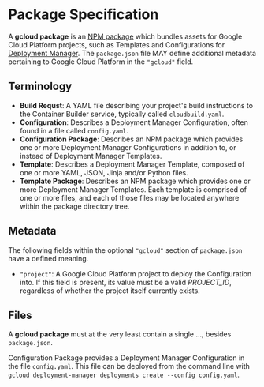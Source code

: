 # Package Specification
A **gcloud package** is an [NPM package] which bundles assets for Google Cloud Platform projects, such as Templates and Configurations for [Deployment Manager]. The `package.json` file MAY define additional metadata pertaining to Google Cloud Platform in the `"gcloud"` field.

## Terminology

- **Build Requst**: A YAML file describing your project's build instructions to the Container Builder service, typically called `cloudbuild.yaml`.
- **Configuration**: Describes a Deployment Manager Configuration, often found in a file called `config.yaml`.
- **Configuration Package**: Describes an NPM package which provides one or more Deployment Manager Configurations in addition to, or instead of Deployment Manager Templates.
- **Template**: Describes a Deployment Manager Template, composed of one or more YAML, JSON, Jinja and/or Python files.
- **Template Package**: Describes an NPM package which provides one or more Deployment Manager Templates. Each template is comprised of one or more files, and each of those files may be located anywhere within the package directory tree.

## Metadata
The following fields within the optional `"gcloud"` section of `package.json` have a defined meaning.

- `"project"`: A Google Cloud Platform project to deploy the Configuration into. If this field is present, its value must be a valid *PROJECT_ID*, regardless of whether the project itself currently exists.

## Files
A **gcloud package** must at the very least contain a single ..., besides `package.json`.

Configuration Package provides a Deployment Manager Configuration in the file `config.yaml`. This file can be deployed from the command line with `gcloud deployment-manager deployments create --config config.yaml`.

[Deployment Manager]: https://cloud.google.com/deployment-manager/docs/fundamentals
[NPM package]: https://docs.npmjs.com/files/package.json

